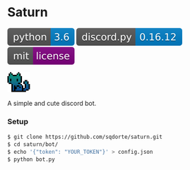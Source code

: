 # Saturn

[![](media/badges/python.svg)](https://www.python.org/)
[![](media/badges/discord.svg)](https://github.com/Rapptz/discord.py)
[![](media/badges/license.svg)](https://github.com/sqdorte/saturn/blob/master/LICENSE)
<br>

![](media/saturn.png)   

A simple and cute discord bot.

### Setup

```bash
$ git clone https://github.com/sqdorte/saturn.git
$ cd saturn/bot/
$ echo '{"token": "YOUR_TOKEN"}' > config.json
$ python bot.py
```